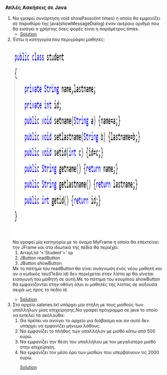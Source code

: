 <html>
<body>
<h3>Απλές Ασκήσεις σε Java</h3>
<ol>
<li>Να γραφεί συνάρτηση void showPasso(int times) η οποία θα εμφανίζει
σε παραθύρο της java(showMessageDialog) έναν ακέραιο αριθμό που θα εισάγει ο χρήστης όσες φορές είναι η παράμετρος times.
<ul>
<li><a href="https://github.com/vasnastos/Page_Images/raw/master/EXERSICE_1.zip">Solution</a></li>
</ul>
   </li>
<li>Έστω η κατηγορία που περιγράφει μαθητές:<br>
<img src="https://github.com/vasnastos/Page_Images/blob/master/src/javasimple2.png" width="1024" height="630"></img>
<br>
Να γραφεί μία κατηγορία με το όνομα MyFrame η οποία θα επεκτείνει την JFrame και στα ιδιωτικά της πεδία θα περιέχει:
   <ol>
   <li>ArrayList '<'Student'>' sp</li>
   <li>JButton readButton</li>
   <li>JButton showButton</li>
   </ol>
Με το πάτημα του readButton θα γίνει ανάγνωση ενός νέου μαθητή και αν ο κωδικός του(Πεδίο id) δεν περιέχεται στην λίστα sp θα γίνεται εισαγωγή του μαθητή σε αυτή.Με το πάτημα του κουμπιού showButton θα εμφανίζονται στην οθόνη όλοι οι μαθητές της λίστας σε αύξουσα σειρά ως προς το πεδίο id.</li>
<ul>
<li><a href="https://github.com/vasnastos/Page_Images/raw/master/EXERSICE_2.zip">Solution</a></li>
</ul>
<li>Στο αρχείο salaries.txt υπάρχει μία στήλη με τους μισθούς των υπαλλήλων μίας επιχείρησης.Να γραφεί πρόγραμμα σε java το οποίο να εκτελεί τα ακόλουθα:
<ol>
<li>Θα πρέπει να ανοίγει το αρχείο για διάβασμα και αν αυτό δεν υπάρχει να εμφανίζει μήνυμα λάθους.</li>
<li>Να εμφανίζει το πλήθος των υπαλλήλον με μισθό κάτω από 500 ευρώ.</li>
<li>Να εμφανίζει την θέση του υπαλλήλου με τον μεγαλύτερο μισθό στην επιχείρηση.</li>
<li>Να εμφανίζει τον μέσο όρο των μισθών που υπερβαίνουν τις 2000 ευρώ.</li>
</ol></li>
<ul>
<a href="https://github.com/vasnastos/Page_Images/raw/master/EXERCISE_3.zip">Solution</a></li>
</ul>
</ol>
</body>
</html>
